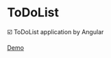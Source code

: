 # ToDoList
☑️ ToDoList application by Angular

[Demo](https://padawanr0k.github.io/playground/todoList/)
